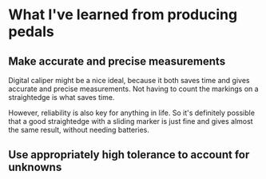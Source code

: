 # What I've learned from producing pedals

## Make accurate and precise measurements

Digital caliper might be a nice ideal, because it both saves time and gives
accurate and precise measurements. Not having to count the markings on
a straightedge is what saves time.

However, reliability is also key for anything in life. So it's definitely
possible that a good straightedge with a sliding marker is just fine and
gives almost the same result, without needing batteries.

## Use appropriately high tolerance to account for unknowns
